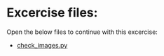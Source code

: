 # Excercise files: 

Open the below files to continue with this excercise: 

- [check_images.py](../data/check_images.py)

